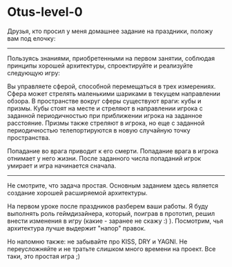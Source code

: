 # Otus-level-0
 
Друзья, кто просил у меня домашнее задание на праздники, положу вам под елочку:

----------------------------------------
Пользуясь знаниями, приобретенными на первом занятии, соблюдая принципы хорошей архитектуры, спроектируйте и реализуйте следующую игру:

Вы управляете сферой, способной перемещаться в трех измерениях. Сфера может стрелять маленькими шариками в текущем направлении обзора. В пространстве вокруг сферы существуют враги: кубы и призмы. Кубы стоят на месте и стреляют в направлении игрока с заданной периодичностью при приближении игрока на заданное расстояние. Призмы также стреляют в игрока, но еще с заданной периодичностью телепортируются в новую случайную точку пространства.

Попадание во врага приводит к его смерти. Попадание врага в игрока отнимает у него жизни. После заданного числа попаданий игрок умирает и игра начинается сначала.

----------------------------------------

Не смотрите, что задача простая. Основным заданием здесь является создание хорошей расширяемой архитектуры.

На первом уроке после праздников разберем ваши работы. Я буду выполнять роль геймдизайнера, который, поиграв в прототип, решил внести изменения в игру (какие - заранее не скажу :) ). Посмотрим, чья архитектура лучше выдержит "напор" правок.

Но напомню также: не забывайте про KISS, DRY и YAGNI. Не переусложняйте и не тратьте слишком много времени на проект. Все таки, это простая игра ;)